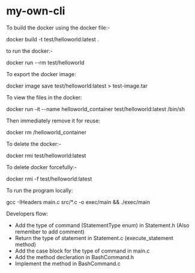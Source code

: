 # my-own-cli

To build the docker using the docker file:-

docker build -t test/helloworld:latest .

to run the docker:-

docker run --rm test/helloworld

To export the docker image:

docker image save test/helloworld:latest > test-image.tar

To view the files in the docker:

docker run -it --name helloworld_container test/helloworld:latest /bin/sh

Then immediately remove it for reuse:

docker rm /helloworld_container

To delete the docker:-

docker rmi test/helloworld:latest

To delete docker forcefully:-

docker rmi -f test/helloworld:latest

To run the program locally:

gcc -IHeaders main.c src/*.c -o exec/main && ./exec/main

Developers flow:

- Add the type of command (StatementType enum) in Statement.h (Also remember to add comment)
- Return the type of statement in Statement.c (execute_statement method)
- Add the case block for the type of command in main.c
- Add the method decleration in BashCommand.h
- Implement the method in BashCommand.c